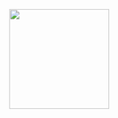 <div>
  <a hreft="https://becons.ai/Brendozismo">
    <img height="180em" src="https://github-readme-status.vercel.app/api?username=Brendozismo&show_icons=theme-dark&include_all_commits-true&count_private=true"/>
